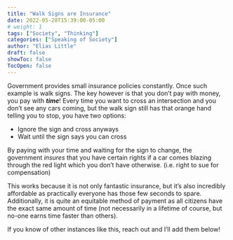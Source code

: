 ```yaml
---
title: "Walk Signs are Insurance" 
date: 2022-05-28T15:39:00-05:00
# weight: 1
tags: ["Society", "Thinking"]
categories: ["Speaking of Society"]
author: "Elias Little" 
draft: false
showToc: false
TocOpen: false
---
```


Government provides small insurance policies constantly. Once such example is walk signs. The key however is that you don’t pay with money, you pay with ***time***! Every time you want to cross an intersection and you don’t see any cars coming, but the walk sign still has that orange hand telling you to stop, you have two options:

- Ignore the sign and cross anyways
- Wait until the sign says you can cross

By paying with your time and waiting for the sign to change, the government _insures_ that you have certain rights if a car comes blazing through the red light which you don’t have otherwise. (i.e. right to sue for compensation)

This works because it is not only fantastic insurance, but it’s also incredibly affordable as practically everyone has those few seconds to spare. Additionally, it is quite an equitable method of payment as all citizens have the exact same amount of time (not necessarily in a lifetime of course, but no-one earns time faster than others).

If you know of other instances like this, reach out and I’ll add them below!
